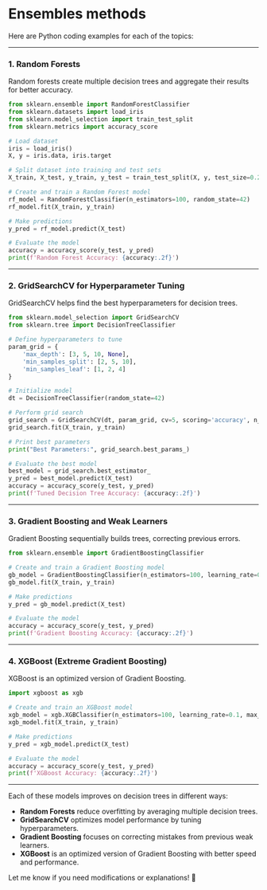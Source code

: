 # Ensembles methods

Here are Python coding examples for each of the topics:

---

### **1. Random Forests**
Random forests create multiple decision trees and aggregate their results for better accuracy.

```python
from sklearn.ensemble import RandomForestClassifier
from sklearn.datasets import load_iris
from sklearn.model_selection import train_test_split
from sklearn.metrics import accuracy_score

# Load dataset
iris = load_iris()
X, y = iris.data, iris.target

# Split dataset into training and test sets
X_train, X_test, y_train, y_test = train_test_split(X, y, test_size=0.2, random_state=42)

# Create and train a Random Forest model
rf_model = RandomForestClassifier(n_estimators=100, random_state=42)
rf_model.fit(X_train, y_train)

# Make predictions
y_pred = rf_model.predict(X_test)

# Evaluate the model
accuracy = accuracy_score(y_test, y_pred)
print(f'Random Forest Accuracy: {accuracy:.2f}')
```

---

### **2. GridSearchCV for Hyperparameter Tuning**
GridSearchCV helps find the best hyperparameters for decision trees.

```python
from sklearn.model_selection import GridSearchCV
from sklearn.tree import DecisionTreeClassifier

# Define hyperparameters to tune
param_grid = {
    'max_depth': [3, 5, 10, None],
    'min_samples_split': [2, 5, 10],
    'min_samples_leaf': [1, 2, 4]
}

# Initialize model
dt = DecisionTreeClassifier(random_state=42)

# Perform grid search
grid_search = GridSearchCV(dt, param_grid, cv=5, scoring='accuracy', n_jobs=-1)
grid_search.fit(X_train, y_train)

# Print best parameters
print("Best Parameters:", grid_search.best_params_)

# Evaluate the best model
best_model = grid_search.best_estimator_
y_pred = best_model.predict(X_test)
accuracy = accuracy_score(y_test, y_pred)
print(f'Tuned Decision Tree Accuracy: {accuracy:.2f}')
```

---

### **3. Gradient Boosting and Weak Learners**
Gradient Boosting sequentially builds trees, correcting previous errors.

```python
from sklearn.ensemble import GradientBoostingClassifier

# Create and train a Gradient Boosting model
gb_model = GradientBoostingClassifier(n_estimators=100, learning_rate=0.1, max_depth=3, random_state=42)
gb_model.fit(X_train, y_train)

# Make predictions
y_pred = gb_model.predict(X_test)

# Evaluate the model
accuracy = accuracy_score(y_test, y_pred)
print(f'Gradient Boosting Accuracy: {accuracy:.2f}')
```

---

### **4. XGBoost (Extreme Gradient Boosting)**
XGBoost is an optimized version of Gradient Boosting.

```python
import xgboost as xgb

# Create and train an XGBoost model
xgb_model = xgb.XGBClassifier(n_estimators=100, learning_rate=0.1, max_depth=3, use_label_encoder=False, eval_metric='mlogloss', random_state=42)
xgb_model.fit(X_train, y_train)

# Make predictions
y_pred = xgb_model.predict(X_test)

# Evaluate the model
accuracy = accuracy_score(y_test, y_pred)
print(f'XGBoost Accuracy: {accuracy:.2f}')
```

---

Each of these models improves on decision trees in different ways:
- **Random Forests** reduce overfitting by averaging multiple decision trees.
- **GridSearchCV** optimizes model performance by tuning hyperparameters.
- **Gradient Boosting** focuses on correcting mistakes from previous weak learners.
- **XGBoost** is an optimized version of Gradient Boosting with better speed and performance.

Let me know if you need modifications or explanations! 🚀
